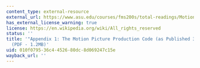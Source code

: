 ```yaml
---
content_type: external-resource
external_url: https://www.asu.edu/courses/fms200s/total-readings/MotionPictureProductionCode.pdf
has_external_license_warning: true
license: https://en.wikipedia.org/wiki/All_rights_reserved
status: ''
title: '"Appendix 1: The Motion Picture Production Code (as Published 31 March, 1930)."
  (PDF - 1.2MB)'
uid: 010f0795-36c4-4526-80dc-8d069247c15e
wayback_url: ''
---
```

